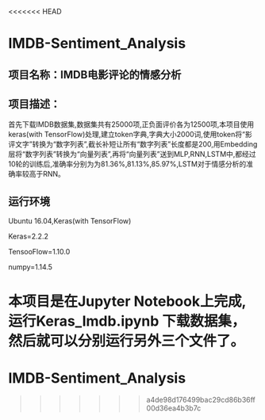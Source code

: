 <<<<<<< HEAD
# IMDB-Sentiment_Analysis #
## 项目名称：IMDB电影评论的情感分析 ##
## 项目描述： ##
首先下载IMDB数据集,数据集共有25000项,正负面评价各为12500项,本项目使用keras(with TensorFlow)处理,建立token字典,字典大小2000词,使用token将“影评文字”转换为“数字列表”,截长补短让所有“数字列表”长度都是200,用Embedding层将“数字列表”转换为“向量列表”,再将“向量列表”送到MLP,RNN,LSTM中,都经过10轮的训练后,准确率分别为为81.36%,81.13%,85.97%,LSTM对于情感分析的准确率较高于RNN。


## 运行环境 ##
Ubuntu 16.04,Keras(with TensorFlow)

Keras=2.2.2

TensooFlow=1.10.0

numpy=1.14.5


本项目是在Jupyter Notebook上完成,运行Keras_Imdb.ipynb 下载数据集，然后就可以分别运行另外三个文件了。
=======
# IMDB-Sentiment_Analysis
>>>>>>> a4de98d176499bac29cd86b36ff00d36ea4b3b7c
